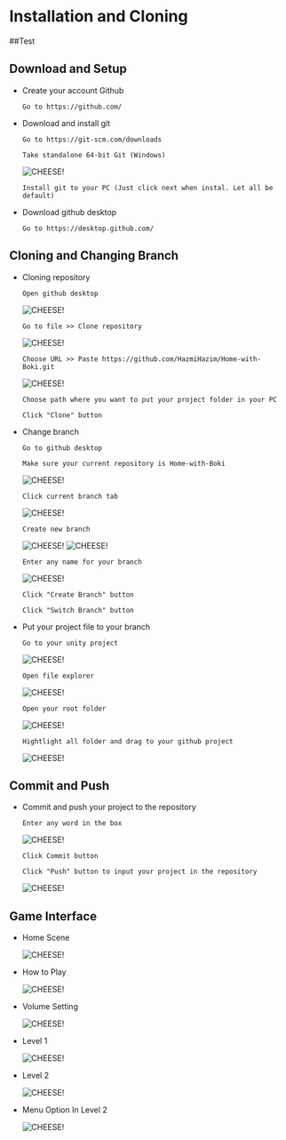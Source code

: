 # Installation and Cloning
##Test
## Download and Setup

- Create your account Github
   ```
   Go to https://github.com/
   ```

- Download and install git
   ```
   Go to https://git-scm.com/downloads
   ```
   ```
   Take standalone 64-bit Git (Windows)
   ```
   ![CHEESE!](Images/image%207.jpg)
   ```
   Install git to your PC (Just click next when instal. Let all be default)
   ```
   
- Download github desktop
   ```
   Go to https://desktop.github.com/
   ```

## Cloning and Changing Branch
- Cloning repository
   ```
   Open github desktop
   ```
   ![CHEESE!](Images/image1.jpg)
   ```
   Go to file >> Clone repository
   ```
   ![CHEESE!](Images/image%202.jpg)
   ```
   Choose URL >> Paste https://github.com/HazmiHazim/Home-with-Boki.git
   ```
   ![CHEESE!](Images/Image%203.jpg)
   ```
   Choose path where you want to put your project folder in your PC
   ```
   ```
   Click "Clone" button
   ```

- Change branch
   ```
   Go to github desktop
   ```
   ```
   Make sure your current repository is Home-with-Boki
   ```
   ![CHEESE!](Images/image%204.jpg)
   ```
   Click current branch tab
   ```
   ![CHEESE!](Images/image%205.jpg)
   ```
   Create new branch
   ```
   ![CHEESE!](Images/image%206.jpg)
   ![CHEESE!](Images/image%2012.jpg)
   ```
   Enter any name for your branch
   ```
   ![CHEESE!](Images/image%2013.jpg)
   ```
   Click "Create Branch" button
   ```
   ```
   Click "Switch Branch" button
   ```

- Put your project file to your branch
   ```
   Go to your unity project 
   ```
   ![CHEESE!](Images/image%208.jpg)
   ```
   Open file explorer
   ```
   ![CHEESE!](Images/image%209.png)
   ```
   Open your root folder
   ```
   ![CHEESE!](Images/image%2011.jpg)
   ```
   Hightlight all folder and drag to your github project
   ```
   ![CHEESE!](Images/image%2010.png)

## Commit and Push
- Commit and push your project to the repository
   ```
   Enter any word in the box
   ```
   ![CHEESE!](Images/image%2014.jpg)
   ```
   Click Commit button
   ```
   ```
   Click "Push" button to input your project in the repository
   ```
   ![CHEESE!](Images/image%2015.jpg)

## Game Interface
- Home Scene

   ![CHEESE!](https://github.com/HazmiHazim/Home-with-Boki/blob/main/Images/Home%20Menu.jpg)

- How to Play

   ![CHEESE!](https://github.com/HazmiHazim/Home-with-Boki/blob/main/Images/How%20to%20Play.jpg)

- Volume Setting

   ![CHEESE!](https://github.com/HazmiHazim/Home-with-Boki/blob/main/Images/Volume%20Setting.jpg)

- Level 1

   ![CHEESE!](https://github.com/HazmiHazim/Home-with-Boki/blob/main/Images/Scene%201.jpg)

- Level 2

   ![CHEESE!](https://github.com/HazmiHazim/Home-with-Boki/blob/main/Images/Scene%202.jpg)

- Menu Option In Level 2

   ![CHEESE!](https://github.com/HazmiHazim/Home-with-Boki/blob/main/Images/Menu%20Option.jpg)

